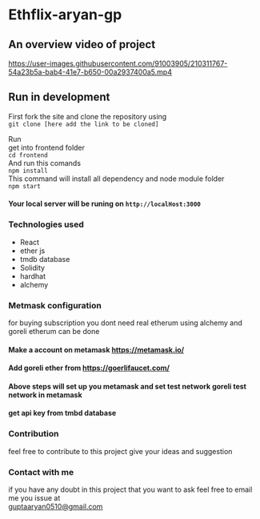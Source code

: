 # Ethflix-aryan-gp
## An overview video of project 

https://user-images.githubusercontent.com/91003905/210311767-54a23b5a-bab4-41e7-b650-00a2937400a5.mp4

## Run in development
First fork the site and clone the repository using <br>
``` git clone [here add the link to be cloned] ```

Run <br>
get into frontend folder <br>
``` cd frontend ``` <br>
And run this comands <br>
``` npm install ``` <br>
This command will install all dependency and node module folder <br>
``` npm start   ``` <br>
#### Your local server will be runing on ``` http://localHost:3000 ```
### Technologies used
- React
- ether js 
- tmdb database
- Solidity
- hardhat
- alchemy

### Metmask configuration 
for buying subscription you dont need real etherum using alchemy and goreli etherum can be done 
#### Make a account on metamask https://metamask.io/ <br>
#### Add goreli ether from https://goerlifaucet.com/
#### Above steps will set up you metamask and set test network goreli test network in metamask
#### get api key from tmbd database 

### Contribution
feel free to contribute to this project give your ideas and suggestion 
### Contact with me 
if you have any doubt in this project that you want to ask feel free to email me you issue at <br>
 guptaaryan0510@gmail.com 
